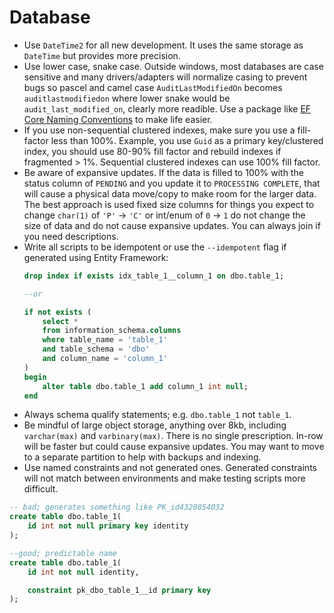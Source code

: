# Database
- Use `DateTime2` for all new development.  It uses the same storage as `DateTime` but provides more precision. 
- Use lower case, snake case.  Outside windows, most databases are case sensitive and many drivers/adapters will normalize casing to prevent bugs so pascel and camel case `AuditLastModifiedOn` becomes `auditlastmodifiedon` where lower snake would be `audit_last_modified_on`, clearly more readible.  Use a package like [EF Core Naming Conventions](https://github.com/efcore/EFCore.NamingConventions) to make life easier.
- If you use non-sequential clustered indexes, make sure you use a fill-factor less than 100%.  Example, you use `Guid` as a primary key/clustered index, you should use 80-90% fill factor and rebuild indexes if fragmented > 1%.  Sequential clustered indexes can use 100% fill factor.
- Be aware of expansive updates.  If the data is filled to 100% with the status column of `PENDING` and you update it to `PROCESSING COMPLETE`, that will cause a physical data move/copy to make room for the larger data.  The best approach is used fixed size columns for things you expect to change `char(1)` of `'P'` -> `'C'` or int/enum of `0` -> `1` do not change the size of data and do not cause expansive updates.  You can always join if you need descriptions.
- Write all scripts to be idempotent or use the `--idempotent` flag if generated using Entity Framework:
    ```sql
    drop index if exists idx_table_1__column_1 on dbo.table_1;

    --or

    if not exists (
        select *
        from information_schema.columns
        where table_name = 'table_1'
        and table_schema = 'dbo'
        and column_name = 'column_1'
    )
    begin
        alter table dbo.table_1 add column_1 int null;
    end
    ```
- Always schema qualify statements; e.g. `dbo.table_1` not `table_1`.
- Be mindful of large object storage, anything over 8kb, including `varchar(max)` and `varbinary(max)`.  There is no single prescription.  In-row will be faster but could cause expansive updates.  You may want to move to a separate partition to help with backups and indexing. 
- Use named constraints and not generated ones.  Generated constraints will not match between environments and make testing scripts more difficult.
```sql
-- bad; generates something like PK_id4320854032
create table dbo.table_1(
    id int not null primary key identity
);

--good; predictable name
create table dbo.table_1(
    id int not null identity,

    constraint pk_dbo_table_1__id primary key
);

```